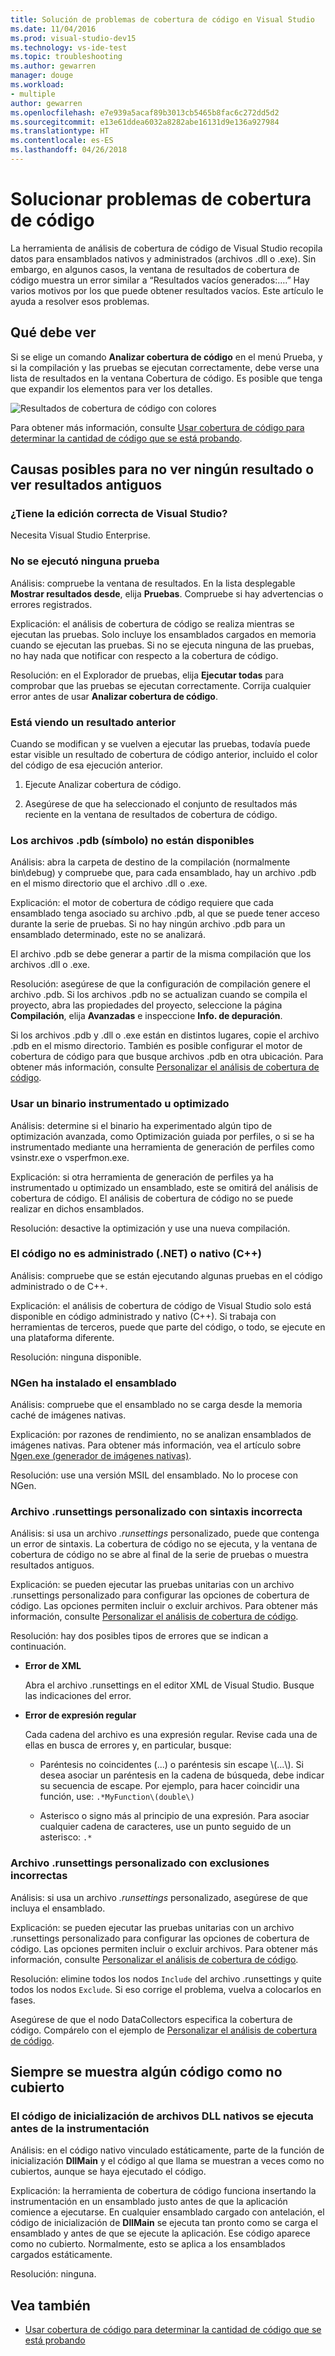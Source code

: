 ```yaml
---
title: Solución de problemas de cobertura de código en Visual Studio
ms.date: 11/04/2016
ms.prod: visual-studio-dev15
ms.technology: vs-ide-test
ms.topic: troubleshooting
ms.author: gewarren
manager: douge
ms.workload:
- multiple
author: gewarren
ms.openlocfilehash: e7e939a5acaf89b3013cb5465b8fac6c272dd5d2
ms.sourcegitcommit: e13e61ddea6032a8282abe16131d9e136a927984
ms.translationtype: HT
ms.contentlocale: es-ES
ms.lasthandoff: 04/26/2018
---
```

# <a name="troubleshoot-code-coverage"></a>Solucionar problemas de cobertura de código

La herramienta de análisis de cobertura de código de Visual Studio recopila datos para ensamblados nativos y administrados (archivos .dll o .exe). Sin embargo, en algunos casos, la ventana de resultados de cobertura de código muestra un error similar a “Resultados vacíos generados:….” Hay varios motivos por los que puede obtener resultados vacíos. Este artículo le ayuda a resolver esos problemas.

## <a name="what-you-should-see"></a>Qué debe ver

Si se elige un comando **Analizar cobertura de código** en el menú Prueba, y si la compilación y las pruebas se ejecutan correctamente, debe verse una lista de resultados en la ventana Cobertura de código. Es posible que tenga que expandir los elementos para ver los detalles.

![Resultados de cobertura de código con colores](../test/media/codecoverage1.png "CodeCoverage1")

Para obtener más información, consulte [Usar cobertura de código para determinar la cantidad de código que se está probando](../test/using-code-coverage-to-determine-how-much-code-is-being-tested.md).

## <a name="possible-reasons-for-seeing-no-results-or-old-results"></a>Causas posibles para no ver ningún resultado o ver resultados antiguos

### <a name="do-you-have-the-right-edition-of-visual-studio"></a>¿Tiene la edición correcta de Visual Studio?
 Necesita Visual Studio Enterprise.

### <a name="no-tests-were-executed"></a>No se ejecutó ninguna prueba

Análisis: compruebe la ventana de resultados. En la lista desplegable **Mostrar resultados desde**, elija **Pruebas**. Compruebe si hay advertencias o errores registrados.

Explicación: el análisis de cobertura de código se realiza mientras se ejecutan las pruebas. Solo incluye los ensamblados cargados en memoria cuando se ejecutan las pruebas. Si no se ejecuta ninguna de las pruebas, no hay nada que notificar con respecto a la cobertura de código.

Resolución: en el Explorador de pruebas, elija **Ejecutar todas** para comprobar que las pruebas se ejecutan correctamente. Corrija cualquier error antes de usar **Analizar cobertura de código**.

### <a name="youre-looking-at-a-previous-result"></a>Está viendo un resultado anterior

Cuando se modifican y se vuelven a ejecutar las pruebas, todavía puede estar visible un resultado de cobertura de código anterior, incluido el color del código de esa ejecución anterior.

1.  Ejecute Analizar cobertura de código.

2.  Asegúrese de que ha seleccionado el conjunto de resultados más reciente en la ventana de resultados de cobertura de código.

### <a name="pdb-symbol-files-are-unavailable"></a>Los archivos .pdb (símbolo) no están disponibles

Análisis: abra la carpeta de destino de la compilación (normalmente bin\debug) y compruebe que, para cada ensamblado, hay un archivo .pdb en el mismo directorio que el archivo .dll o .exe.

Explicación: el motor de cobertura de código requiere que cada ensamblado tenga asociado su archivo .pdb, al que se puede tener acceso durante la serie de pruebas. Si no hay ningún archivo .pdb para un ensamblado determinado, este no se analizará.

El archivo .pdb se debe generar a partir de la misma compilación que los archivos .dll o .exe.

Resolución: asegúrese de que la configuración de compilación genere el archivo .pdb. Si los archivos .pdb no se actualizan cuando se compila el proyecto, abra las propiedades del proyecto, seleccione la página **Compilación**, elija **Avanzadas** e inspeccione **Info. de depuración**.

Si los archivos .pdb y .dll o .exe están en distintos lugares, copie el archivo .pdb en el mismo directorio. También es posible configurar el motor de cobertura de código para que busque archivos .pdb en otra ubicación. Para obtener más información, consulte [Personalizar el análisis de cobertura de código](../test/customizing-code-coverage-analysis.md).

### <a name="using-an-instrumented-or-optimized-binary"></a>Usar un binario instrumentado u optimizado

Análisis: determine si el binario ha experimentado algún tipo de optimización avanzada, como Optimización guiada por perfiles, o si se ha instrumentado mediante una herramienta de generación de perfiles como vsinstr.exe o vsperfmon.exe.

Explicación: si otra herramienta de generación de perfiles ya ha instrumentado u optimizado un ensamblado, este se omitirá del análisis de cobertura de código. El análisis de cobertura de código no se puede realizar en dichos ensamblados.

Resolución: desactive la optimización y use una nueva compilación.

### <a name="code-is-not-managed-net-or-native-c-code"></a>El código no es administrado (.NET) o nativo (C++)

Análisis: compruebe que se están ejecutando algunas pruebas en el código administrado o de C++.

Explicación: el análisis de cobertura de código de Visual Studio solo está disponible en código administrado y nativo (C++). Si trabaja con herramientas de terceros, puede que parte del código, o todo, se ejecute en una plataforma diferente.

Resolución: ninguna disponible.

### <a name="assembly-has-been-installed-by-ngen"></a>NGen ha instalado el ensamblado

Análisis: compruebe que el ensamblado no se carga desde la memoria caché de imágenes nativas.

Explicación: por razones de rendimiento, no se analizan ensamblados de imágenes nativas. Para obtener más información, vea el artículo sobre [Ngen.exe (generador de imágenes nativas)](/dotnet/framework/tools/ngen-exe-native-image-generator).

Resolución: use una versión MSIL del ensamblado. No lo procese con NGen.

### <a name="custom-runsettings-file-with-bad-syntax"></a>Archivo .runsettings personalizado con sintaxis incorrecta

Análisis: si usa un archivo *.runsettings* personalizado, puede que contenga un error de sintaxis. La cobertura de código no se ejecuta, y la ventana de cobertura de código no se abre al final de la serie de pruebas o muestra resultados antiguos.

Explicación: se pueden ejecutar las pruebas unitarias con un archivo .runsettings personalizado para configurar las opciones de cobertura de código. Las opciones permiten incluir o excluir archivos. Para obtener más información, consulte [Personalizar el análisis de cobertura de código](../test/customizing-code-coverage-analysis.md).

Resolución: hay dos posibles tipos de errores que se indican a continuación.

-   **Error de XML**

     Abra el archivo .runsettings en el editor XML de Visual Studio. Busque las indicaciones del error.

-   **Error de expresión regular**

     Cada cadena del archivo es una expresión regular. Revise cada una de ellas en busca de errores y, en particular, busque:

    -   Paréntesis no coincidentes (...) o paréntesis sin escape \\(...\\). Si desea asociar un paréntesis en la cadena de búsqueda, debe indicar su secuencia de escape. Por ejemplo, para hacer coincidir una función, use: `.*MyFunction\(double\)`

    -   Asterisco o signo más al principio de una expresión. Para asociar cualquier cadena de caracteres, use un punto seguido de un asterisco: `.*`

### <a name="custom-runsettings-file-with-incorrect-exclusions"></a>Archivo .runsettings personalizado con exclusiones incorrectas

Análisis: si usa un archivo *.runsettings* personalizado, asegúrese de que incluya el ensamblado.

Explicación: se pueden ejecutar las pruebas unitarias con un archivo .runsettings personalizado para configurar las opciones de cobertura de código. Las opciones permiten incluir o excluir archivos. Para obtener más información, consulte [Personalizar el análisis de cobertura de código](../test/customizing-code-coverage-analysis.md).

Resolución: elimine todos los nodos `Include` del archivo .runsettings y quite todos los nodos `Exclude`. Si eso corrige el problema, vuelva a colocarlos en fases.

Asegúrese de que el nodo DataCollectors especifica la cobertura de código. Compárelo con el ejemplo de [Personalizar el análisis de cobertura de código](../test/customizing-code-coverage-analysis.md).

## <a name="some-code-is-always-shown-as-not-covered"></a>Siempre se muestra algún código como no cubierto

### <a name="initialization-code-in-native-dlls-is-executed-before-instrumentation"></a>El código de inicialización de archivos DLL nativos se ejecuta antes de la instrumentación

Análisis: en el código nativo vinculado estáticamente, parte de la función de inicialización **DllMain** y el código al que llama se muestran a veces como no cubiertos, aunque se haya ejecutado el código.

Explicación: la herramienta de cobertura de código funciona insertando la instrumentación en un ensamblado justo antes de que la aplicación comience a ejecutarse. En cualquier ensamblado cargado con antelación, el código de inicialización de **DllMain** se ejecuta tan pronto como se carga el ensamblado y antes de que se ejecute la aplicación. Ese código aparece como no cubierto. Normalmente, esto se aplica a los ensamblados cargados estáticamente.

Resolución: ninguna.

## <a name="see-also"></a>Vea también

- [Usar cobertura de código para determinar la cantidad de código que se está probando](../test/using-code-coverage-to-determine-how-much-code-is-being-tested.md)